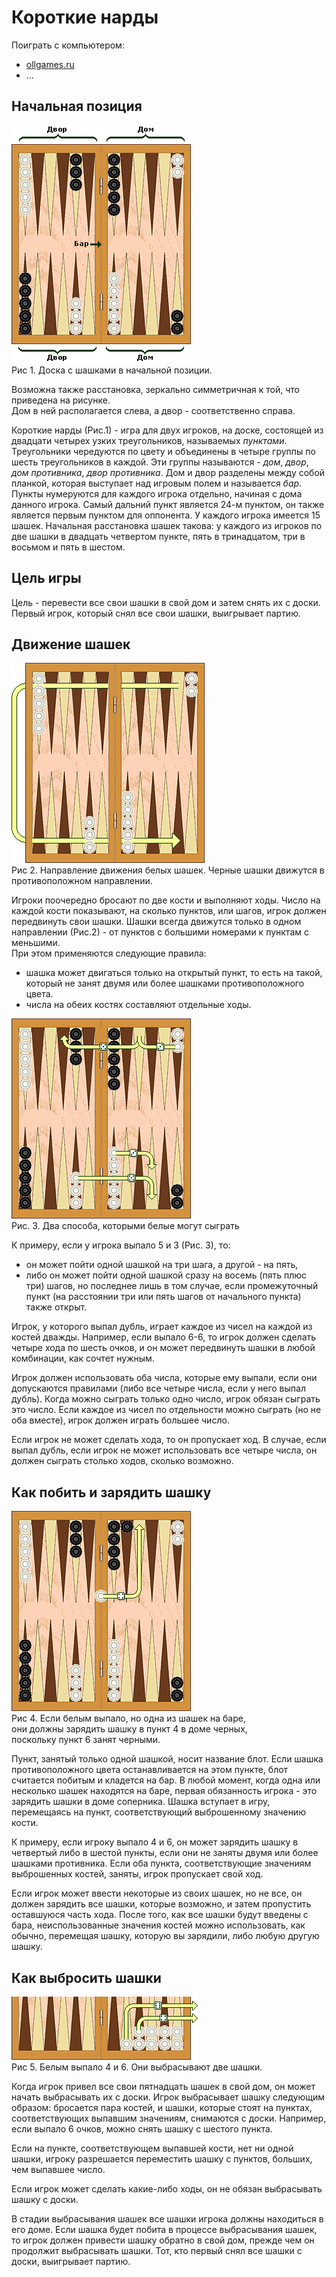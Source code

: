 Короткие нарды
==============

Поиграть с компьютером:  
+ [ollgames.ru](https://ollgames.ru/korotkie-nardy-s-kompyuterom/)
+ ...

Начальная позиция
-----------------

![pic1](img/bg01.png)  
Рис 1. Доска с шашками в начальной позиции.  
 
Возможна также расстановка, зеркально симметричная к той,
что приведена на рисунке.  
Дом в ней располагается слева, 
а двор - соответственно справа.  

Короткие нарды (Рис.1) - игра для двух игроков, на доске, 
состоящей из двадцати четырех узких треугольников, 
называемых _пунктами_. 
Треугольники чередуются по цвету и объединены в четыре группы 
по шесть треугольников в каждой. 
Эти группы называются - _дом_, _двор_, _дом противника_, _двор противника_. 
Дом и двор разделены между собой планкой, 
которая выступает над игровым полем и называется _бар_. 
Пункты нумеруются для каждого игрока отдельно, 
начиная с дома данного игрока. 
Самый дальний пункт является 24-м пунктом, 
он также является первым пунктом для оппонента. 
У каждого игрока имеется 15 шашек. 
Начальная расстановка шашек такова: 
у каждого из игроков по две шашки в двадцать четвертом пункте, 
пять в тринадцатом, три в восьмом и пять в шестом.  

Цель игры 
---------

Цель - перевести все свои шашки в свой дом и затем снять их с доски. 
Первый игрок, который снял все свои шашки, выигрывает партию. 

Движение шашек
----------------  

![pic2](img/bg02.png)  
Рис 2. Направление движения белых шашек. 
Черные шашки движутся в противоположном направлении.   
 
Игроки поочередно бросают по две кости и выполняют ходы. 
Число на каждой кости показывают, на сколько пунктов, или шагов, 
игрок должен передвинуть свои шашки. 
Шашки всегда движутся только в одном направлении (Рис.2) - 
от пунктов с большими номерами к пунктам с меньшими.   
При этом применяются следующие правила:  
  - шашка может двигаться только на открытый пункт, то есть на такой, 
  который не занят двумя или более шашками противоположного цвета. 
  - числа на обеих костях составляют отдельные ходы.  
  
![pic3](img/bg03.png)  
Рис. 3. Два способа, которыми белые могут сыграть   
  
К примеру, если у игрока выпало 5 и 3 (Рис. 3), то:
  - он может пойти одной шашкой на три шага, а другой - на пять, 
  - либо он может пойти одной шашкой сразу на восемь (пять плюс три) шагов, 
  но последнее лишь в том случае, если промежуточный пункт 
  (на расстоянии три или пять шагов от начального пункта) также открыт. 
  
Игрок, у которого выпал дубль, играет каждое из чисел на каждой из костей дважды. 
Например, если выпало 6-6, то игрок должен сделать четыре хода по шесть очков, 
и он может передвинуть шашки в любой комбинации, как сочтет нужным.  

Игрок должен использовать оба числа, которые ему выпали, 
если они допускаются правилами (либо все четыре числа, если у него выпал дубль). 
Когда можно сыграть только одно число, игрок обязан сыграть это число. 
Если каждое из чисел по отдельности можно сыграть (но не оба вместе), 
игрок должен играть большее число.  

Если игрок не может сделать хода, то он пропускает ход. 
В случае, если выпал дубль, если игрок не может использовать все четыре числа, 
он должен сыграть столько ходов, сколько возможно.  

Как побить и зарядить шашку
---------------------------

![pic4](img/bg04.png)    
Рис 4. Если белым выпало, но одна из шашек на баре,  
они должны зарядить шашку в пункт 4 в доме черных,  
поскольку пункт 6 занят черными.  

Пункт, занятый только одной шашкой, носит название блот. 
Если шашка противоположного цвета останавливается на этом пункте, 
блот считается побитым и кладется на бар. 
В любой момент, когда одна или несколько шашек находятся на баре, 
первая обязанность игрока - это зарядить шашки в доме соперника. 
Шашка вступает в игру, перемещаясь на пункт, 
соответствующий выброшенному значению кости.  

К примеру, если игроку выпало 4 и 6, 
он может зарядить шашку в четвертый либо в шестой пункты, 
если они не заняты двумя или более шашками противника. 
Если оба пункта, соответствующие значениям выброшенных костей, 
заняты, игрок пропускает свой ход.  
 
Если игрок может ввести некоторые из своих шашек, но не все, 
он должен зарядить все шашки, которые возможно, 
и затем пропустить оставшуюся часть хода. 
После того, как все шашки будут введены с бара, 
неиспользованные значения костей можно использовать, 
как обычно, перемещая шашку, которую вы зарядили, 
либо любую другую шашку.  

Как выбросить шашки
-------------------

![pic5](img/bg05.png)  
Рис 5. Белым выпало 4 и 6. Они выбрасывают две шашки.  

Когда игрок привел все свои пятнадцать шашек в свой дом, 
он может начать выбрасывать их с доски. 
Игрок выбрасывает шашку следующим образом: бросается пара костей, 
и шашки, которые стоят на пунктах, соответствующих выпавшим значениям, 
снимаются с доски. 
Например, если выпало 6 очков, можно снять шашку с шестого пункта.  

Если на пункте, соответствующем выпавшей кости, 
нет ни одной шашки, 
игроку разрешается переместить шашку с пунктов, 
больших, чем выпавшее число.  

Если игрок может сделать какие-либо ходы, 
он не обязан выбрасывать шашку с доски.  

В стадии выбрасывания шашек все шашки игрока должны находиться в его доме. 
Если шашка будет побита в процессе выбрасывания шашек, 
то игрок должен привести шашку обратно в свой дом, 
прежде чем он продолжит выбрасывать шашки. 
Тот, кто первый снял все шашки с доски, выигрывает партию.
